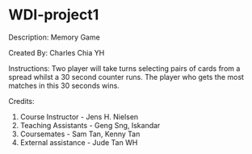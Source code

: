 # WDI-project1
Description: Memory Game

Created By: Charles Chia YH

Instructions:
Two player will take turns selecting pairs of cards from a spread whilst a 30 second counter runs. The player who gets the most matches in this 30 seconds wins.

Credits:
1) Course Instructor - Jens H. Nielsen
2) Teaching Assistants - Geng Sng, Iskandar
3) Coursemates - Sam Tan, Kenny Tan
4) External assistance - Jude Tan WH
